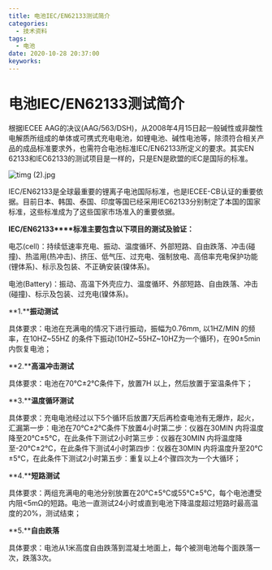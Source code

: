 ```yaml
---
title: 电池IEC/EN62133测试简介
categories:
  - 技术资料
tags:
  - 电池
date: 2020-10-28 20:37:00
keyworks:
---
```


# 电池IEC/EN62133测试简介

根据IECEE AAG的决议(AAG/563/DSH)，从2008年4月15日起一般碱性或非酸性电解质所组成的单体或可携式充电电池，如锂电池、碱性电池等，除须符合相关产品的成品标准要求外，也需符合电池标准IEC/EN62133所定义的要求。其实EN 62133和IEC62133的测试项目是一样的，只是EN是欧盟的IEC是国际的标准。

 

![timg (2).jpg](https://xie-jerry.github.io/picture/23.jpg)

 

IEC/EN62133是全球最重要的锂离子电池国际标准，也是IECEE-CB认证的重要依据。目前日本、韩国、泰国、印度等国已经采用IEC62133分别制定了本国的国家标准，这些标准成为了这些国家市场准入的重要依据。

 

**IEC/EN62133****标准主要包含以下项目的测试及验证：**

 

电芯(cell)：持续低速率充电、振动、温度循环、外部短路、自由跌落、冲击(碰撞)、热滥用(热冲击)、挤压、低气压、过充电、强制放电、高倍率充电保护功能(锂体系)、标示及包装、不正确安装(镍体系)。

 

电池(Battery)：振动、高温下外壳应力、温度循环、外部短路、自由跌落、冲击(碰撞)、标示及包装、过充电(镍体系)。

 

**1.****振动测试**

具体要求：电池在充满电的情况下进行振动，振幅为0.76mm, 以1HZ/MIN 的频率，在10HZ~55HZ 的条件下振动(10HZ~55HZ~10HZ为一个循环)，在90±5min内恢复电池；

 

**2.****高温冲击测试**

具体要求：电池在70℃±2℃条件下，放置7H 以上，然后放置于室温条件下；

 

**3.****温度循环测试**

具体要求：充电电池经过以下5个循环后放置7天后再检查电池有无爆炸，起火，汇漏第一步：电池在70℃±2℃条件下放置4小时第二步：仪器在30MIN 内将温度降至20℃±5℃，在此条件下测试2小时第三步：仪器在30MIN 内将温度降至-20℃±2℃，在此条件下测试4小时第四步：仪器在30MIN 内将温度升至20℃±5℃，在此条件下测试2小时第五步：重复以上4个骤四次为一个大循环；

 

**4.****短路测试**

具体要求：两组充满电的电池分别放置在20℃±5℃或55℃±5℃，每个电池遭受内阻<5mΩ的短路。电池一直测试24小时或直到电池下降温度超过短路时最高温度的20%，测试结束；

 

**5.****自由跌落**

具体要求：电池从1米高度自由跌落到混凝土地面上，每个被测电池每个面跌落一次，跌落3次。

 
